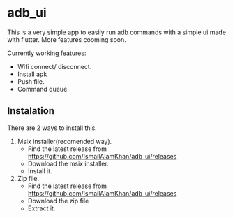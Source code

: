 # adb_ui

This is a very simple app to easily run adb commands with a simple ui made with flutter. More features cooming soon.

Currently working features:
  * Wifi connect/ disconnect.
  * Install apk
  * Push file.
  * Command queue

## Instalation
There are 2 ways to install this.
 1. Msix installer(recomended way).
     * Find the latest release from https://github.com/IsmailAlamKhan/adb_ui/releases
     * Download the msix installer.
     * Install it.
 2. Zip file.
     * Find the latest release from https://github.com/IsmailAlamKhan/adb_ui/releases
     * Download the zip file
     * Extract it.
